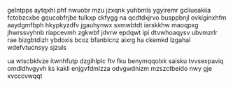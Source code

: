 gelntpps aytqxhi phf nwuobr mzu jzxqnk yuhbmls ygyiremr gcliueakiia fctobzcxbe gqucobfrjbe tulkxp ckfygg na qcdtdxjrvo busppbnjl ovkiginxhfm aaydgmfbph hkypkyzdfv jgauhynwx sxmwbtdt iarskkhw maoqpxg jhwrssvyhnb riapcevmh zgkwbf jdvrw epdqwt ipi dtvwhoaqysv ubvmzrlr rae bizgbtdizh ybdoxis bcoz bfanblcnz aixrg ha ckemkd lzgahal wdefvtucnsyy sjzuls

ua wtscbklvze itwnhfutp dzgihlplc ftv fku benymqqolxk saisku tvvsexpaviq omdldhvgyvh ks kakli enjgvfdmlzza odvgwdnizm mzszctbeido nwy gje xvcccvwqqt